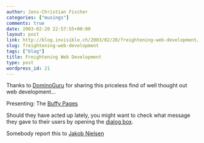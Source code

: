 ```yaml
---
author: Jens-Christian Fischer
categories: ["musings"]
comments: true
date: 2003-02-20 22:57:55+00:00
layout: post
link: http://blog.invisible.ch/2003/02/20/freightening-web-development/
slug: freightening-web-development
tags: ["blog"]
title: Freightening Web Development
type: post
wordpress_id: 21
---
```


Thanks to [DominoGuru](http://www.dominoguru.com) for sharing this priceless find of well thought out web development... 

Presenting: The [Buffy Pages](http://www.btco.cjb.net/)

Should they have acted up lately, you might want to check what message they gave to their users by opening the [dialog box](http://www.invisible.ch/images/buffy.html).

Somebody report this to [Jakob Nielsen](http://www.useit.com)

